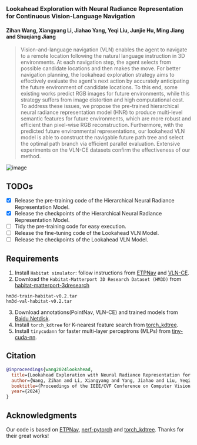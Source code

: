 ### Lookahead Exploration with Neural Radiance Representation for Continuous Vision-Language Navigation

#### Zihan Wang, Xiangyang Li, Jiahao Yang, Yeqi Liu, Junjie Hu, Ming Jiang and Shuqiang Jiang


>Vision-and-language navigation (VLN) enables the agent to navigate to a remote location following the natural language instruction in 3D environments. At each navigation step, the agent selects from possible candidate locations and then makes the move. For better navigation planning, the lookahead exploration strategy aims to effectively evaluate the agent's next action by accurately anticipating the future environment of candidate locations.
To this end, some existing works predict RGB images for future environments, while this strategy suffers from image distortion and high computational cost. To address these issues, we propose the pre-trained hierarchical neural radiance representation model (HNR) to produce multi-level semantic features for future environments, which are more robust and efficient than pixel-wise RGB reconstruction. Furthermore, with the predicted future environmental representations, our lookahead VLN model is able to construct the navigable future path tree and select the optimal path branch via efficient parallel evaluation. Extensive experiments on the VLN-CE datasets confirm the effectiveness of our method.

![image](https://github.com/MrZihan/HNR-VLN/blob/main/demo.gif)

## TODOs

* [X] Release the pre-training code of the Hierarchical Neural Radiance Representation Model.
* [X] Release the checkpoints of the Hierarchical Neural Radiance Representation Model.
* [ ] Tidy the pre-training code for easy execution.
* [ ] Release the fine-tuning code of the Lookahead VLN Model.
* [ ] Release the checkpoints of the Lookahead VLN Model.

## Requirements

1. Install `Habitat simulator`: follow instructions from [ETPNav](https://github.com/MarSaKi/ETPNav) and [VLN-CE](https://github.com/jacobkrantz/VLN-CE).
2. Download the `Habitat-Matterport 3D Research Dataset (HM3D)` from [habitat-matterport-3dresearch](https://github.com/matterport/habitat-matterport-3dresearch)
``` Necessary Files
hm3d-train-habitat-v0.2.tar
hm3d-val-habitat-v0.2.tar
```
3. Download annotations(PointNav, VLN-CE) and trained models from [Baidu Netdisk](https://pan.baidu.com/s/1Q511rG-_mJZxufGm4UbAWw?pwd=ih5n).
4. Install `torch_kdtree` for K-nearest feature search from [torch_kdtree](https://github.com/thomgrand/torch_kdtree).
5. Install `tinycudann` for faster multi-layer perceptrons (MLPs) from [tiny-cuda-nn](https://github.com/NVlabs/tiny-cuda-nn).


## Citation

```bibtex
@inproceedings{wang2024lookahead,
  title={Lookahead Exploration with Neural Radiance Representation for Continuous Vision-Language Navigation},
  author={Wang, Zihan and Li, Xiangyang and Yang, Jiahao and Liu, Yeqi and Hu, Junjie and Jiang, Ming and Jiang, Shuqiang},
  booktitle={Proceedings of the IEEE/CVF Conference on Computer Vision and Pattern Recognition},
  year={2024}
}
  ```

## Acknowledgments
Our code is based on [ETPNav](https://github.com/MarSaKi/ETPNav), [nerf-pytorch](https://github.com/yenchenlin/nerf-pytorch) and [torch_kdtree](https://github.com/thomgrand/torch_kdtree). Thanks for their great works!
